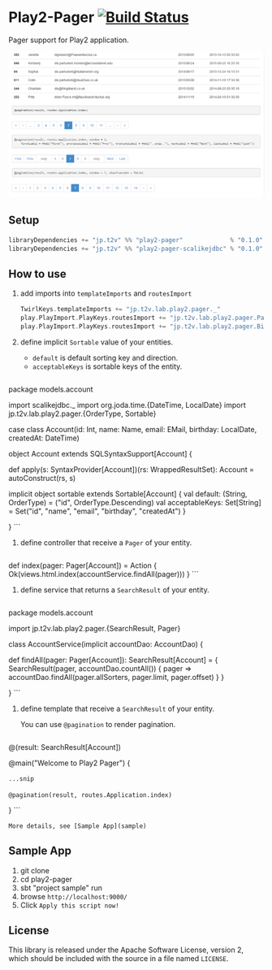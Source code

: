 Play2-Pager [![Build Status](https://travis-ci.org/gakuzzzz/play2-pager.svg)](https://travis-ci.org/gakuzzzz/play2-pager)
=================================

Pager support for Play2 application.

![sample app screenshot](doc/img/play2-pager-sample-ss.png?raw=true)



## Setup

```scala
libraryDependencies += "jp.t2v" %% "play2-pager"             % "0.1.0"
libraryDependencies += "jp.t2v" %% "play2-pager-scalikejdbc" % "0.1.0" // optional. it is useful when you use scalikejdbc.
```

## How to use

1. add imports into `templateImports` and `routesImport`

    ```scala
    TwirlKeys.templateImports += "jp.t2v.lab.play2.pager._"
    play.PlayImport.PlayKeys.routesImport += "jp.t2v.lab.play2.pager.Pager"
    play.PlayImport.PlayKeys.routesImport += "jp.t2v.lab.play2.pager.Bindables._"
    ```

1. define implicit `Sortable` value of your entities.

    * `default` is default sorting key and direction.
    * `acceptableKeys` is sortable keys of the entity.

    ```scala
package models.account

import scalikejdbc._
import org.joda.time.{DateTime, LocalDate}
import jp.t2v.lab.play2.pager.{OrderType, Sortable}

case class Account(id: Int, name: Name, email: EMail, birthday: LocalDate, createdAt: DateTime)

object Account extends SQLSyntaxSupport[Account] {

  def apply(s: SyntaxProvider[Account])(rs: WrappedResultSet): Account = autoConstruct(rs, s)

  implicit object sortable extends Sortable[Account] {
    val default: (String, OrderType) = ("id", OrderType.Descending)
    val acceptableKeys: Set[String] = Set("id", "name", "email", "birthday", "createdAt")
  }

}
    ```

1. define controller that receive a `Pager` of your entity.

    ```scala
  def index(pager: Pager[Account]) = Action {
    Ok(views.html.index(accountService.findAll(pager)))
  }
    ```

1. define service that returns a `SearchResult` of your entity.

    ```scala
package models.account

import jp.t2v.lab.play2.pager.{SearchResult, Pager}

class AccountService(implicit accountDao: AccountDao) {

  def findAll(pager: Pager[Account]): SearchResult[Account] = {
    SearchResult(pager, accountDao.countAll()) { pager =>
      accountDao.findAll(pager.allSorters, pager.limit, pager.offset)
    }
  }

}
    ```

1. define template that receive a `SearchResult` of your entity.

    You can use `@pagination` to render pagination.

    ```scala
@(result: SearchResult[Account])

@main("Welcome to Play2 Pager") {

    ...snip

    @pagination(result, routes.Application.index)

}
    ```

    More details, see [Sample App](sample)

## Sample App

1. git clone
1. cd play2-pager
1. sbt "project sample" run
1. browse `http://localhost:9000/`
1. Click `Apply this script now!`


## License

This library is released under the Apache Software License, version 2,
which should be included with the source in a file named `LICENSE`.
